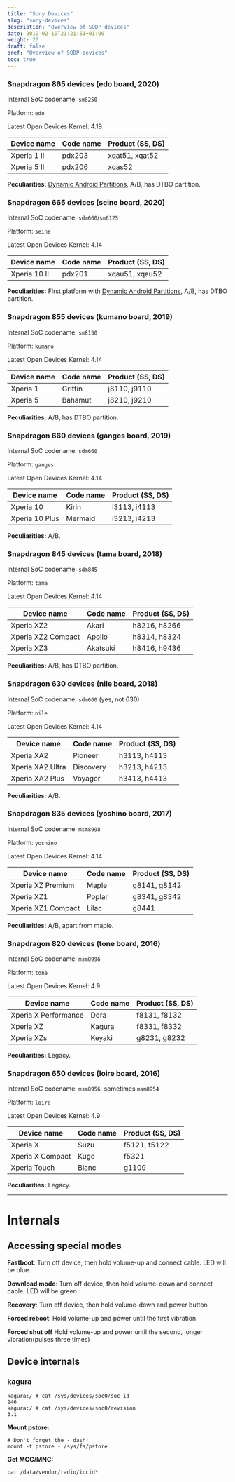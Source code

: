 ```yaml
---
title: "Sony Devices"
slug: "sony-devices"
description: "Overview of SODP devices"
date: 2019-02-10T21:21:51+01:00
weight: 20
draft: false
bref: "Overview of SODP devices"
toc: true
---
```


### Snapdragon 865 devices (edo board, 2020)
Internal SoC codename: `sm8250`

Platform: `edo`

Latest Open Devices Kernel: 4.19

| Device name        | Code name | Product (SS, DS) |
| ------------------ | --------- | ---------------- |
| Xperia 1 II        | pdx203    | xqat51, xqat52   |
| Xperia 5 II        | pdx206    | xqas52           |

**Peculiarities:** [Dynamic Android Partitions][dap], A/B,
has DTBO partition.

### Snapdragon 665 devices (seine board, 2020)
Internal SoC codename: `sdm660`/`sm6125`

Platform: `seine`

Latest Open Devices Kernel: 4.14

| Device name        | Code name | Product (SS, DS) |
| ------------------ | --------- | ---------------- |
| Xperia 10 II       | pdx201    | xqau51, xqau52   |

**Peculiarities:** First platform with [Dynamic Android Partitions][dap], A/B,
has DTBO partition.

### Snapdragon 855 devices (kumano board, 2019)
Internal SoC codename: `sm8150`

Platform: `kumano`

Latest Open Devices Kernel: 4.14

| Device name        | Code name | Product (SS, DS) |
| ------------------ | --------- | ---------------- |
| Xperia 1           | Griffin   | j8110, j9110     |
| Xperia 5           | Bahamut   | j8210, j9210     |

**Peculiarities:** A/B, has DTBO partition.

### Snapdragon 660 devices (ganges board, 2019)
Internal SoC codename: `sdm660`

Platform: `ganges`

Latest Open Devices Kernel: 4.14

| Device name        | Code name | Product (SS, DS) |
| ------------------ | --------- | ---------------- |
| Xperia 10          | Kirin     | i3113, i4113     |
| Xperia 10 Plus     | Mermaid   | i3213, i4213     |

**Peculiarities:** A/B.

### Snapdragon 845 devices (tama board, 2018)
Internal SoC codename: `sdm845`

Platform: `tama`

Latest Open Devices Kernel: 4.14

| Device name        | Code name | Product (SS, DS) |
| ------------------ | --------- | ---------------- |
| Xperia XZ2         | Akari     | h8216, h8266     |
| Xperia XZ2 Compact | Apollo    | h8314, h8324     |
| Xperia XZ3         | Akatsuki  | h8416, h9436     |

**Peculiarities:** A/B, has DTBO partition.

### Snapdragon 630 devices (nile board, 2018)
Internal SoC codename: `sdm660` (yes, not 630)

Platform: `nile`

Latest Open Devices Kernel: 4.14

| Device name        | Code name | Product (SS, DS) |
| ------------------ | --------- | ---------------- |
| Xperia XA2         | Pioneer   | h3113, h4113     |
| Xperia XA2 Ultra   | Discovery | h3213, h4213     |
| Xperia XA2 Plus    | Voyager   | h3413, h4413     |

**Peculiarities:** A/B.

### Snapdragon 835 devices (yoshino board, 2017)
Internal SoC codename: `msm8998`

Platform: `yoshino`

Latest Open Devices Kernel: 4.14

| Device name        | Code name | Product (SS, DS) |
| ------------------ | --------- | ---------------- |
| Xperia XZ Premium  | Maple     | g8141, g8142     |
| Xperia XZ1         | Poplar    | g8341, g8342     |
| Xperia XZ1 Compact | Lilac     | g8441            |

**Peculiarities:** A/B, apart from maple.

### Snapdragon 820 devices (tone board, 2016)
Internal SoC codename: `msm8996`

Platform: `tone`

Latest Open Devices Kernel: 4.9

| Device name          | Code name | Product (SS, DS) |
| -------------------- | --------- | ---------------- |
| Xperia X Performance | Dora      | f8131, f8132     |
| Xperia XZ            | Kagura    | f8331, f8332     |
| Xperia XZs           | Keyaki    | g8231, g8232     |

**Peculiarities:** Legacy.

### Snapdragon 650 devices (loire board, 2016)
Internal SoC codename: `msm8956`, sometimes `msm8954`

Platform: `loire`

Latest Open Devices Kernel: 4.9

| Device name      | Code name | Product (SS, DS) |
| ---------------- | --------- | ---------------- |
| Xperia X         | Suzu      | f5121, f5122     |
| Xperia X Compact | Kugo      | f5321            |
| Xperia Touch     | Blanc     | g1109            |

**Peculiarities:** Legacy.

---

# Internals

## Accessing special modes
**Fastboot**: Turn off device, then hold volume-up and connect cable. LED will
be blue.

**Download mode**: Turn off device, then hold volume-down and connect cable. LED
will be green.

**Recovery**: Turn off device, then hold volume-down and power button

**Forced reboot**: Hold volume-up and power until the first vibration

**Forced shut off** Hold volume-up and power until the second, longer
vibration(pulses three times)

## Device internals

### kagura
```
kagura:/ # cat /sys/devices/soc0/soc_id
246
kagura:/ # cat /sys/devices/soc0/revision
3.1
```

**Mount pstore:**
```
# Don't forget the - dash!
mount -t pstore - /sys/fs/pstore
```

**Get MCC/MNC:**
```
cat /data/vendor/radio/iccid*
```

<!-- ## Leds, thermals, sensors -->

<!-- ## Camera -->

<!-- ## Proprietary modules -->

<!-- ## SoC/Qualcomm stuff -->

<!-- ## Firmware -->
<!-- TERM=xterm mono UnSIN.exe file.sin -->

[dap]: https://source.android.com/devices/tech/ota/dynamic_partitions
